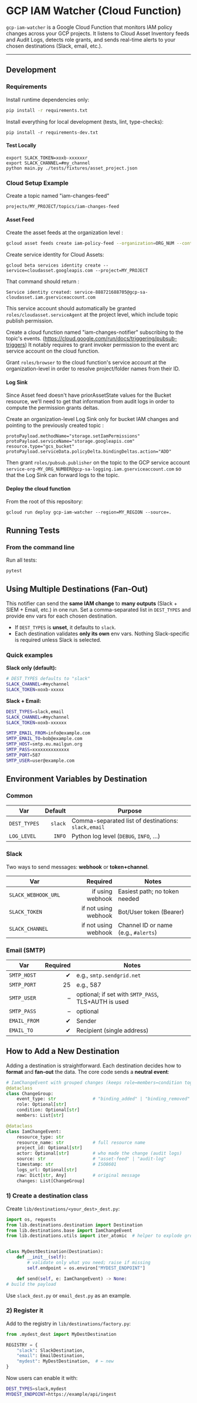 # GCP IAM Watcher (Cloud Function)

`gcp-iam-watcher` is a Google Cloud Function that monitors IAM policy changes across your GCP projects.
It listens to Cloud Asset Inventory feeds and Audit Logs, detects role grants, and sends real-time alerts to your chosen destinations (Slack, email, etc.).

---

## Development

### Requirements

Install runtime dependencies only:

```bash
pip install -r requirements.txt
````

Install everything for local development (tests, lint, type-checks):

```
pip install -r requirements-dev.txt
```

#### Test Locally

```
export SLACK_TOKEN=xoxb-xxxxxxr
export SLACK_CHANNEL=#my_channel
python main.py ./tests/fixtures/asset_project.json
```

### Cloud Setup Example

Create a topic named "iam-changes-feed"

```
projects/MY_PROJECT/topics/iam-changes-feed
```

#### Asset Feed

Create the asset feeds at the organization level :

```bash
gcloud asset feeds create iam-policy-feed --organization=ORG_NUM --content-type=iam-policy --asset-types=".*" --pubsub-topic=projects/MY_PROJECT/topics/iam-changes-feed
```

Create service identity for Cloud Assets:

```
gcloud beta services identity create --service=cloudasset.googleapis.com --project=MY_PROJECT
```

That command should return :

```
Service identity created: service-888721688705@gcp-sa-cloudasset.iam.gserviceaccount.com
```

This service account should automatically be granted `roles/cloudasset.serviceAgent` at the project level, which include
topic publish permission.

Create a cloud function named "iam-changes-notifier" subscribing to the topic's
events. (https://cloud.google.com/run/docs/triggering/pubsub-triggers)
It notably requires to grant invoker permission to the event arc service account on the cloud function.

Grant `roles/browser` to the cloud function's service account at the organization-level in order to resolve
project/folder names from their ID.

#### Log Sink

Since Asset feed doesn't have priorAssetState values for the Bucket resource, we'll need to get that information from
audit logs in order to compute the permission grants deltas.

Create an organization-level Log Sink only for bucket IAM changes and pointing to the previously created topic :

```
protoPayload.methodName="storage.setIamPermissions"
protoPayload.serviceName="storage.googleapis.com"
resource.type="gcs_bucket"
protoPayload.serviceData.policyDelta.bindingDeltas.action="ADD"
```

Then grant `roles/pubsub.publisher` on the topic to the GCP service account
`service-org-MY_ORG_NUMBER@gcp-sa-logging.iam.gserviceaccount.com` so that the Log Sink can forward logs to the topic.

#### Deploy the cloud function

From the root of this repository:

```
gcloud run deploy gcp-iam-watcher --region=MY_REGION --source=.
```

## Running Tests

### From the command line

Run all tests:

```bash
pytest
```

## Using Multiple Destinations (Fan-Out)

This notifier can send the **same IAM change** to **many outputs** (Slack + SIEM + Email, etc.) in one run.
Set a comma-separated list in `DEST_TYPES` and provide env vars for each chosen destination.

* If `DEST_TYPES` is **unset**, it defaults to `slack`.
* Each destination validates **only its own** env vars. Nothing Slack-specific is required unless Slack is selected.

### Quick examples

**Slack only (default):**

```bash
# DEST_TYPES defaults to "slack"
SLACK_CHANNEL=#mychannel
SLACK_TOKEN=xoxb-xxxxx
```

**Slack + Email:**

```bash
DEST_TYPES=slack,email
SLACK_CHANNEL=#mychannel
SLACK_TOKEN=xoxb-xxxxxx

SMTP_EMAIL_FROM=info@example.com
SMTP_EMAIL_TO=bob@example.com
SMTP_HOST=smtp.eu.mailgun.org
SMTP_PASS=xxxxxxxxxxxxxx
SMTP_PORT=587
SMTP_USER=user@example.com
```

## Environment Variables by Destination

### Common

| Var          | Default | Purpose                                             |
|--------------|--------:|-----------------------------------------------------|
| `DEST_TYPES` | `slack` | Comma-separated list of destinations: `slack,email` |
| `LOG_LEVEL`  |  `INFO` | Python log level (`DEBUG`, `INFO`, …)               |

### Slack

Two ways to send messages: **webhook** or **token+channel**.

| Var                 |             Required | Notes                                |
|---------------------|---------------------:|--------------------------------------|
| `SLACK_WEBHOOK_URL` |     if using webhook | Easiest path; no token needed        |
| `SLACK_TOKEN`       | if not using webhook | Bot/User token (Bearer)              |
| `SLACK_CHANNEL`     | if not using webhook | Channel ID or name (e.g., `#alerts`) |

### Email (SMTP)

| Var          | Required | Notes                                               |
|--------------|---------:|-----------------------------------------------------|
| `SMTP_HOST`  |       ✔︎ | e.g., `smtp.sendgrid.net`                           |
| `SMTP_PORT`  |       25 | e.g., 587                                           |
| `SMTP_USER`  |        – | optional; if set with `SMTP_PASS`, TLS+AUTH is used |
| `SMTP_PASS`  |        – | optional                                            |
| `EMAIL_FROM` |       ✔︎ | Sender                                              |
| `EMAIL_TO`   |       ✔︎ | Recipient (single address)                          |

## How to Add a New Destination

Adding a destination is straightforward. Each destination decides how to **format** and **fan-out** the data. The core
code sends a **neutral event**:

```python
# IamChangeEvent with grouped changes (keeps role↔members↔condition together)
@dataclass
class ChangeGroup:
    event_type: str              # "binding_added" | "binding_removed"
    role: Optional[str]
    condition: Optional[str]
    members: List[str]

@dataclass
class IamChangeEvent:
    resource_type: str
    resource_name: str           # full resource name
    project_id: Optional[str]
    actor: Optional[str]         # who made the change (audit logs)
    source: str                  # "asset-feed" | "audit-log"
    timestamp: str               # ISO8601
    logs_url: Optional[str]
    raw: Dict[str, Any]          # original message
    changes: List[ChangeGroup]
```

### 1) Create a destination class

Create `lib/destinations/<your_dest>_dest.py`:

```python
import os, requests
from lib.destinations.destination import Destination
from lib.destinations.base import IamChangeEvent
from lib.destinations.utils import iter_atomic  # helper to explode groups → (role,member,cond)


class MyDestDestination(Destination):
    def __init__(self):
        # validate only what you need; raise if missing
        self.endpoint = os.environ["MYDEST_ENDPOINT"]

    def send(self, e: IamChangeEvent) -> None:
# build the payload
```

Use `slack_dest.py` or `email_dest.py` as an example.

### 2) Register it

Add to the registry in `lib/destinations/factory.py`:

```python
from .mydest_dest import MyDestDestination

REGISTRY = {
    "slack": SlackDestination,
    "email": EmailDestination,
    "mydest": MyDestDestination,  # ← new
}
```

Now users can enable it with:

```bash
DEST_TYPES=slack,mydest
MYDEST_ENDPOINT=https://example/api/ingest
```